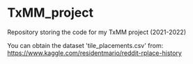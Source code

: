 # TxMM_project
Repository storing the code for my TxMM project (2021-2022)

You can obtain the dataset 'tile_placements.csv' from: https://www.kaggle.com/residentmario/reddit-rplace-history
